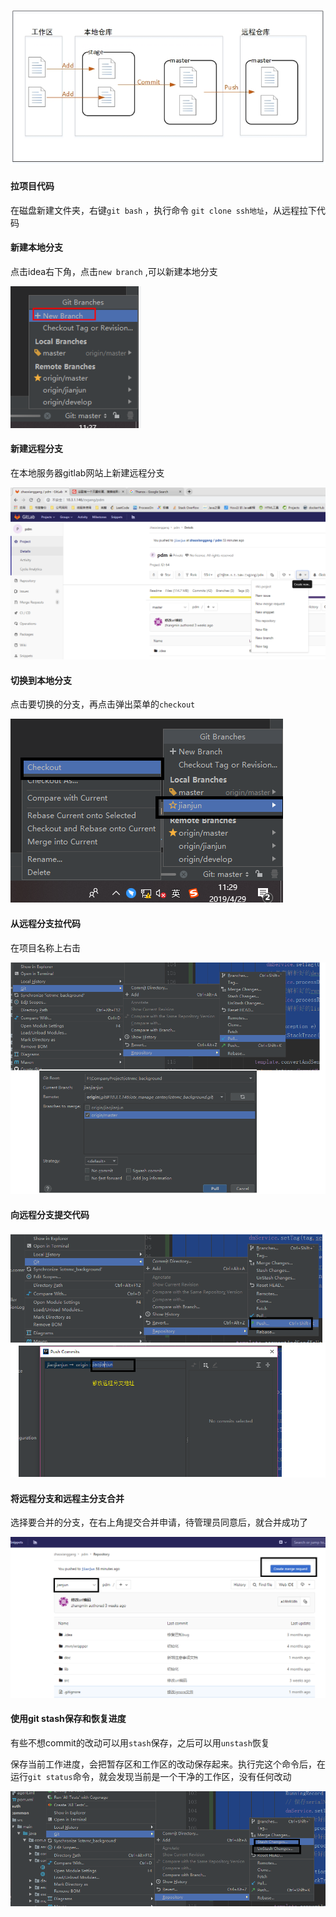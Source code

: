 ![git流程示意图](pic/20160912164147415.png)

#### 拉项目代码

在磁盘新建文件夹，右键`git bash` ，执行命令 `git clone ssh地址`，从远程拉下代码



#### 新建本地分支

点击idea右下角，点击`new branch` ,可以新建本地分支

![](pic/A8723C1F-34BA-4a46-A83E-AAD756718F70.png)

#### 新建远程分支

在本地服务器gitlab网站上新建远程分支

![](pic/新建远程分支.png)

#### 切换到本地分支

点击要切换的分支，再点击弹出菜单的`checkout`

![](pic/切换分支.png)

#### 从远程分支拉代码

在项目名称上右击

![](pic/从远程仓库pull.png)

#### 向远程分支提交代码

![](pic/向远程分支提交代码.png)

#### 将远程分支和远程主分支合并

选择要合并的分支，在右上角提交合并申请，待管理员同意后，就合并成功了

![](pic/提交分支合并.png)

#### 使用git stash保存和恢复进度

有些不想commit的改动可以用`stash`保存，之后可以用`unstash`恢复

保存当前工作进度，会把暂存区和工作区的改动保存起来。执行完这个命令后，在运行`git status`命令，就会发现当前是一个干净的工作区，没有任何改动 

![](pic/stash.png)
